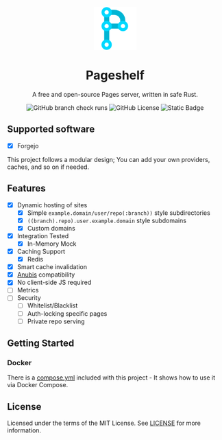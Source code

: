 <div align="center">

<img src="./branding/pageshelf_logo.webp" width="100" alt="Logo"/>

# Pageshelf

A free and open-source Pages server, written in safe Rust.

![GitHub branch check runs](https://img.shields.io/github/check-runs/mrrpnya/pageshelf/main)
![GitHub License](https://img.shields.io/github/license/mrrpnya/pageshelf)
![Static Badge](https://img.shields.io/badge/unsafe-forbidden-success)

</div>

## Supported software

- [x] Forgejo

This project follows a modular design; You can add your own providers, caches, and so on if needed.

## Features

- [x] Dynamic hosting of sites
  - [x] Simple `example.domain/user/repo(:branch))` style subdirectories
  - [x] `((branch).repo).user.example.domain` style subdomains
  - [x] Custom domains
- [x] Integration Tested
  - [x] In-Memory Mock
- [x] Caching Support
  - [x] Redis
- [x] Smart cache invalidation
- [x] [Anubis](https://github.com/TecharoHQ/anubis) compatibility
- [x] No client-side JS required
- [ ] Metrics
- [ ] Security
  - [ ] Whitelist/Blacklist
  - [ ] Auth-locking specific pages
  - [ ] Private repo serving

## Getting Started

### Docker

There is a [compose.yml](./compose.yml) included with this project - It shows how to use it via Docker Compose.

## License

Licensed under the terms of the MIT License. See [LICENSE](./LICENSE) for more information.
